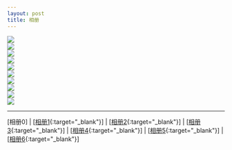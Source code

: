 ```yaml
---
layout: post
title: 相册
---
```

<img src="http://107.182.178.93/static/photos/small_IMG_0593.JPG"><br>
<img src="http://107.182.178.93/static/photos/small_IMG_0576.JPG"><br>
<img src="http://107.182.178.93/static/photos/small_IMG_0577.JPG"><br>
<img src="http://107.182.178.93/static/photos/small_IMG_0579.JPG"><br>
<img src="http://107.182.178.93/static/photos/small_IMG_0580.JPG"><br>
<img src="http://107.182.178.93/static/photos/small_IMG_0581.JPG"><br>
<img src="http://107.182.178.93/static/photos/small_IMG_0582.JPG"><br>
<img src="http://107.182.178.93/static/photos/small_IMG_0586.JPG"><br>
<img src="http://107.182.178.93/static/photos/small_IMG_0592.JPG"><br>
<img src="http://107.182.178.93/static/photos/small_IMG_0596.JPG"><br>

---

[相册0] | [[相册1][ref1]{:target="_blank"}] | [[相册2][ref2]{:target="_blank"}] | [[相册3][ref3]{:target="_blank"}] | [[相册4][ref4]{:target="_blank"}] | [[相册5][ref5]{:target="_blank"}] | [[相册6][ref6]{:target="_blank"}]

[ref0]:http://about.uuspider.com/2017/03/14/photo.html
[ref1]:http://about.uuspider.com/2017/03/14/photo1.html
[ref2]:http://about.uuspider.com/2017/03/14/photo2.html
[ref3]:http://about.uuspider.com/2017/03/14/photo3.html
[ref4]:http://about.uuspider.com/2017/03/14/photo4.html
[ref5]:http://about.uuspider.com/2017/03/14/photo5.html
[ref6]:http://about.uuspider.com/2017/03/14/photo6.html


<script type="text/javascript">var cnzz_protocol = (("https:" == document.location.protocol) ? " https://" : " http://");document.write(unescape("%3Cspan id='cnzz_stat_icon_1260865756'%3E%3C/span%3E%3Cscript src='" + cnzz_protocol + "s95.cnzz.com/z_stat.php%3Fid%3D1260865756%26show%3Dpic' type='text/javascript'%3E%3C/script%3E"));</script>
